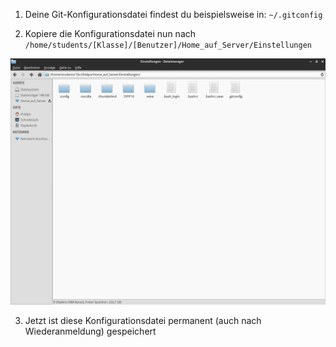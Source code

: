 1. Deine Git-Konfigurationsdatei findest du beispielsweise in: `~/.gitconfig`

2. Kopiere die Konfigurationsdatei nun nach `/home/students/[Klasse]/[Benutzer]/Home_auf_Server/Einstellungen`

  ![Screenshot 1](content/guides/PERSISTENT_CONFIG/1.png)

3. Jetzt ist diese Konfigurationsdatei permanent (auch nach Wiederanmeldung) gespeichert